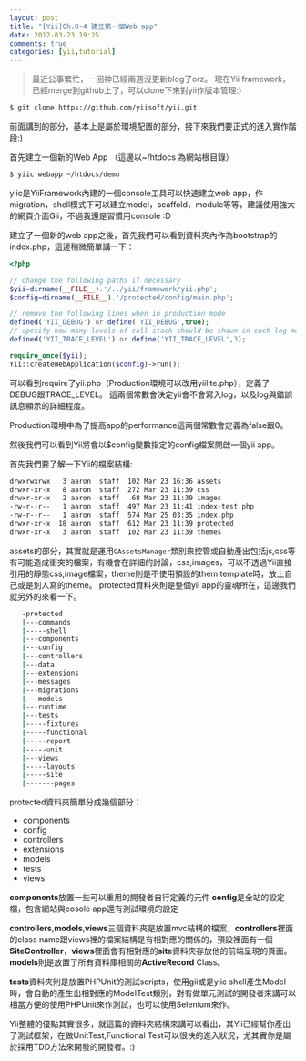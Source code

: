 ```yaml
---
layout: post
title: "[Yii]Ch.0-4 建立第一個Web app"
date: 2012-03-23 19:25
comments: true
categories: [yii,tutorial]
---
```


> 最近公事繁忙，一回神已經兩週沒更新blog了orz。
> 現在Yii framework，已經merge到github上了，可以clone下來對yii作版本管理:)

```bash
$ git clone https://github.com/yiisoft/yii.git
```


前面講到的部分，基本上是屬於環境配置的部分，接下來我們要正式的進入實作階段:)

首先建立一個新的Web App
（這邊以~/htdocs 為網站根目錄）

```bash
$ yiic webapp ~/htdocs/demo
```

yiic是YiiFramework內建的一個console工具可以快速建立web app，作migration，shell模式下可以建立model，scaffold，module等等，建議使用強大的網頁介面Gii，不過我還是習慣用console :D

建立了一個新的web app之後，首先我們可以看到資料夾內作為bootstrap的index.php，這邊稍微簡單講一下：

```php index.php
<?php

// change the following paths if necessary
$yii=dirname(__FILE__).'/../yii/framework/yii.php';
$config=dirname(__FILE__).'/protected/config/main.php';

// remove the following lines when in production mode
defined('YII_DEBUG') or define('YII_DEBUG',true);
// specify how many levels of call stack should be shown in each log message
defined('YII_TRACE_LEVEL') or define('YII_TRACE_LEVEL',3);

require_once($yii);
Yii::createWebApplication($config)->run();
```

可以看到require了yii.php（Production環境可以改用yiilite.php），定義了DEBUG跟TRACE_LEVEL。
這兩個常數會決定yii會不會寫入log，以及log與錯誤訊息顯示的詳細程度。

Production環境中為了提高app的performance這兩個常數會定義為false跟0。

然後我們可以看到Yii將會以$config變數指定的config檔案開啟一個yii app。

首先我們要了解一下Yii的檔案結構:

```bash demo/
drwxrwxrwx   3 aaron  staff  102 Mar 23 16:36 assets
drwxr-xr-x   8 aaron  staff  272 Mar 23 11:39 css
drwxr-xr-x   2 aaron  staff   68 Mar 23 11:39 images
-rw-r--r--   1 aaron  staff  497 Mar 23 11:41 index-test.php
-rw-r--r--   1 aaron  staff  574 Mar 25 03:35 index.php
drwxr-xr-x  18 aaron  staff  612 Mar 23 11:39 protected
drwxr-xr-x   3 aaron  staff  102 Mar 23 11:39 themes
```

assets的部分，其實就是運用`CAssetsManager`類別來控管或自動產出包括js,css等有可能造成衝突的檔案，有機會在詳細的討論，css,images，可以不透過Yii直接引用的靜態css,image檔案，theme則是不使用預設的them template時，放上自己或是別人寫的theme。 protected資料夾則是整個yii app的靈魂所在，這邊我們就另外的來看一下。

```bash demo/protected/
   -protected
   |---commands
   |-----shell
   |---components
   |---config
   |---controllers
   |---data
   |---extensions
   |---messages
   |---migrations
   |---models
   |---runtime
   |---tests
   |-----fixtures
   |-----functional
   |-----report
   |-----unit
   |---views
   |-----layouts
   |-----site
   |-------pages
```

protected資料夾簡單分成幾個部分：

* components
* config
* controllers
* extensions
* models
* tests
* views

**components**放置一些可以重用的開發者自行定義的元件
**config**是全站的設定檔，包含網站與cosole app還有測試環境的設定

**controllers**,**models**,**views**三個資料夾是放置mvc結構的檔案，**controllers**裡面的class name跟views裡的檔案結構是有相對應的關係的，預設裡面有一個**SiteController**，**views**裡面會有相對應的**site**資料夾存放他的前端呈現的頁面。**models**則是放置了所有資料庫相關的**ActiveRecord** Class。

**tests**資料夾則是放置PHPUnit的測試scripts，使用gii或是yiic shell產生Model時，會自動的產生出相對應的ModelTest類別，對有做單元測試的開發者來講可以相當方便的使用PHPUnit來作測試，也可以使用Selenium來作。

Yii整體的優點其實很多，就這篇的資料夾結構來講可以看出，其Yii已經幫你產出了測試框架，在做UnitTest,Functional Test可以很快的進入狀況，尤其實你是屬於採用TDD方法來開發的開發者。:)
